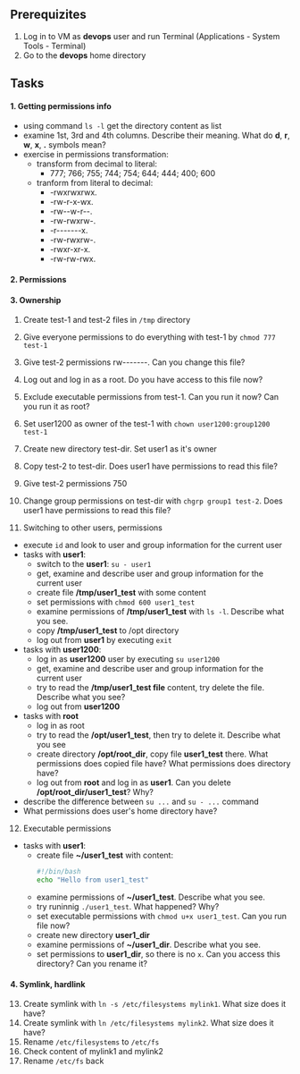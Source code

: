 ## Prerequizites

1. Log in to VM as **devops** user and run Terminal (Applications - System Tools - Terminal)
2. Go to the **devops** home directory

## Tasks

#### 1. Getting permissions info
- using command `ls -l` get the directory content as list
- examine 1st, 3rd and 4th columns. Describe their meaning. What do **d**, **r**, **w**, **x**, **.** symbols mean?
- exercise in permissions transformation:
  - transform from decimal to literal:
    - 777; 766; 755; 744; 754; 644; 444; 400; 600
  - tranform from literal to decimal:
    - -rwxrwxrwx.
    - -rw-r-x-wx.
    - -rw--w-r--.
    - -rw-rwxrw-.
    - -r-------x.
    - -rw-rwxrw-.
    - -rwxr-xr-x.
    - -rw-rw-rwx.

#### 2. Permissions



#### 3. Ownership




1. Create test-1 and test-2 files in `/tmp` directory
2. Give everyone permissions to do everything with test-1 by `chmod 777 test-1`
3. Give test-2 permissions  rw-------. Can you change this file?
4. Log out and log in as a root. Do you have access to this file now?
5. Exclude executable permissions from test-1. Can you run it now? Can you run it as root?
6. Set user1200 as owner of the test-1 with `chown user1200:group1200 test-1`
7. Create new directory test-dir. Set user1 as it's owner
8. Copy test-2 to test-dir. Does user1 have permissions to read this file?
9. Give test-2 permissions 750
10. Change group permissions on test-dir with `chgrp group1 test-2`. Does user1 have permissions to read this file?
  
11. Switching to other users, permissions
  - execute `id` and look to user and group information for the current user
  - tasks with **user1**:
    - switch to the **user1**: `su - user1`
    - get, examine and describe user and group information for the current user
    - create file **/tmp/user1_test** with some content
    - set permissions with `chmod 600 user1_test`
    - examine permissions of **/tmp/user1_test** with `ls -l`. Describe what you see.
    - copy **/tmp/user1_test** to /opt directory
    - log out from **user1** by executing `exit`
  - tasks with **user1200**:
    - log in as **user1200** user by executing `su user1200`
    - get, examine and describe user and group information for the current user
    - try to read the **/tmp/user1_test file** content, try delete the file. Describe what you see?
    - log out from **user1200**
  - tasks with **root**
    - log in as root
    - try to read the **/opt/user1_test**, then try to delete it. Describe what you see
    - create directory **/opt/root_dir**, copy file **user1_test** there. What permissions does copied file have? What
      permissions does directory have?
    - log out from **root** and log in as **user1**. Can you delete **/opt/root_dir/user1_test**? Why?
  - describe the difference between `su ...` and `su - ...` command
  - What permissions does user's home directory have?
  
12. Executable permissions
  - tasks with **user1**:
    - create file **~/user1_test** with content:
      ```bash
      #!/bin/bash
      echo "Hello from user1_test"
      ```
    - examine permissions of **~/user1_test**. Describe what you see.
    - try runinnig `./user1_test`. What happened? Why?
    - set executable permissions with `chmod u+x user1_test`. Can you run file now?
    - create new directory **user1_dir**
    - examine permissions of **~/user1_dir**. Describe what you see.
    - set permissions to **user1_dir**, so there is no `x`. Can you access this directory? Can you rename it? 




#### 4. Symlink, hardlink
13. Create symlink with `ln -s /etc/filesystems mylink1`. What size does it have?
14. Create symlink with `ln /etc/filesystems mylink2`. What size does it have?
15. Rename `/etc/filesystems` to `/etc/fs`
16. Check content of mylink1 and mylink2
17. Rename `/etc/fs` back
